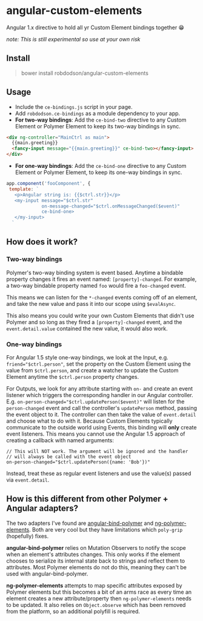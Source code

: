 # angular-custom-elements

Angular 1.x directive to hold all yr Custom Element bindings together 😁

*note: This is still experimental so use at your own risk*

## Install

> bower install robdodson/angular-custom-elements

## Usage

- Include the `ce-bindings.js` script in your page.
- Add `robdodson.ce-bindings` as a module dependency to your app.
- **For two-way bindings**: Add the `ce-bind-two` directive to any Custom
Element or Polymer Element to keep its two-way bindings in sync.

```html
<div ng-controller="MainCtrl as main">
  {{main.greeting}}
  <fancy-input message="{{main.greeting}}" ce-bind-two></fancy-input>
</div>
```

- **For one-way bindings**: Add the `ce-bind-one` directive to any Custom
Element or Polymer Element, to keep its one-way bindings in sync.

```js
app.component('fooComponent', {
 template: `
   <p>Angular string is: {{$ctrl.str}}</p>
   <my-input message="$ctrl.str"
             on-message-changed="$ctrl.onMessageChanged($event)"
             ce-bind-one>
   </my-input>
  `
```

## How does it work?

### Two-way bindings

Polymer's two-way binding system is event based. Anytime a bindable property
changes it fires an event named: `[property]-changed`. For example, a two-way
bindable property named `foo` would fire a `foo-changed` event.

This means we can listen for the `*-changed` events coming off of an element,
and take the new value and pass it into our scope using `$evalAsync`.

This also means you could write your own Custom Elements that didn't use Polymer
and so long as they fired a `[property]-changed` event, and the
`event.detail.value` contained the new value, it would also work.

### One-way bindings

For Angular 1.5 style one-way bindings, we look at the Input, e.g.
`friend="$ctrl.person"`, set the property on the Custom Element using the value
from `$ctrl.person`, and create a watcher to update the Custom Element anytime
the `$ctrl.person` property changes.

For Outputs, we look for any attribute starting with `on-` and create an event
listener which triggers the corresponding handler in our Angular controller.
E.g. `on-person-changed="$ctrl.updatePerson($event)"` will listen for the
`person-changed` event and call the controller's `updatePerson` method,
passing the event object to it. The controller can then take the value of
`event.detail` and choose what to do with it. Because Custom Elements typically
communicate to the outside world using Events, this binding will **only** create
event listeners. This means you cannot use the Angular 1.5 approach of creating
a callback with named arguments:

```
// This will NOT work. The argument will be ignored and the handler
// will always be called with the event object
on-person-changed="$ctrl.updatePerson({name: 'Bob'})"
```

Instead, treat these as regular event listeners and use the value(s) passed
via `event.detail`.

## How is this different from other Polymer + Angular adapters?

The two adapters I've found are [angular-bind-polymer](https://github.com/eee-c/angular-bind-polymer) and [ng-polymer-elements](https://gabiaxel.github.io/ng-polymer-elements/). Both are
very cool but they have limitations which `poly-grip` (hopefully) fixes.

**angular-bind-polymer** relies on Mutation Observers to notify the scope when an
element's attributes changes. This only works if the element chooses to serialize
its internal state back to strings and reflect them to attributes. Most Polymer
elements do not do this, meaning they can't be used with angular-bind-polymer.

**ng-polymer-elements** attempts to map specific attributes exposed by Polymer
elements but this becomes a bit of an arms race as every time an element creates
a new attribute/property then `ng-polymer-elements` needs to be updated.
It also relies on `Object.observe` which has been removed from the platform, so
an additional polyfill is required.
